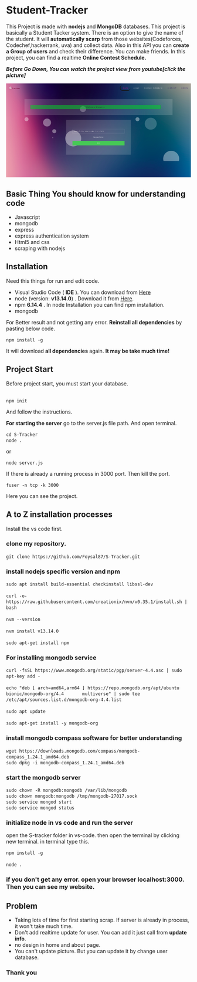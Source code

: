 # Student-Tracker

This Project is made with **nodejs** and **MongoDB** databases. This project is basically a Student Tacker system. There is an option to give the name of the student. It will **automatically scarp** from those websites(Codeforces, Codechef,hackerrank, uva) and collect data. Also in this API you can **create a Group of users** and check their difference. You can make friends. In this project, you can find a realtime **Online Contest Schedule.**



***Before Go Down, You can watch the project view from youtube[click the picture]***

[![Watch the video for details of project view ](https://github.com/Foysal87/S-Tracker/blob/master/S%20tracker.png)](https://www.youtube.com/watch?v=8A6aslMhKXc&t=19s)




## Basic Thing You should know for understanding code

- Javascript
- mongodb
- express
- express authentication system
- Html5 and css
- scraping with nodejs




## Installation

Need this things for run and edit code.

- Visual Studio Code ( **IDE** ). You can download from [Here](https://code.visualstudio.com/docs/setup/linux)
- node (version: **v13.14.0**) . Download it from [Here](https://nodejs.org/en/download/).
- npm **6.14.4** . In node Installation you can find npm installation.
- mongodb

For Better result and not getting any error. **Reinstall all dependencies** by pasting below code.

```
npm install -g

```
It will download **all dependencies** again. **It may be take much time!**

## Project Start

Before project start, you must start your database.

```

npm init

```
And follow the instructions.

**For starting the server** go to the server.js file path. And open terminal.

```
cd S-Tracker
node .

```

or

```
node server.js

```

If there is already a running process in 3000 port. Then kill the port.

```
fuser -n tcp -k 3000 

```
Here you can see the project.

## A to Z installation processes

Install the vs code first.

### clone my repository.

```
git clone https://github.com/Foysal87/S-Tracker.git
```
###  install nodejs specific version and npm
```
sudo apt install build-essential checkinstall libssl-dev

curl -o- https://raw.githubusercontent.com/creationix/nvm/v0.35.1/install.sh | bash

nvm --version

nvm install v13.14.0

sudo apt-get install npm
```

### For installing mongodb service

```
curl -fsSL https://www.mongodb.org/static/pgp/server-4.4.asc | sudo apt-key add -

echo "deb [ arch=amd64,arm64 ] https://repo.mongodb.org/apt/ubuntu bionic/mongodb-org/4.4 		multiverse" | sudo tee /etc/apt/sources.list.d/mongodb-org-4.4.list

sudo apt update

sudo apt-get install -y mongodb-org
```

### install mongodb compass software for better understanding

```
wget https://downloads.mongodb.com/compass/mongodb-compass_1.24.1_amd64.deb
sudo dpkg -i mongodb-compass_1.24.1_amd64.deb
```

### start the mongodb server

```
sudo chown -R mongodb:mongodb /var/lib/mongodb
sudo chown mongodb:mongodb /tmp/mongodb-27017.sock
sudo service mongod start
sudo service mongod status
```

### initialize node in vs code  and run the server

open the S-tracker folder in vs-code. then open the terminal by clicking new terminal. in terminal type this.
```
npm install -g

node .
```
### if you don't get any error. open your browser localhost:3000. Then you can see my website.


## Problem

- Taking lots of time for first starting scrap. If server is already in process, it won't take much time.
- Don't add realtime update for user. You can add it just call from **update info**.
- no design in home and about page.
- You can't update picture. But you can update it by change user database.

### Thank you
